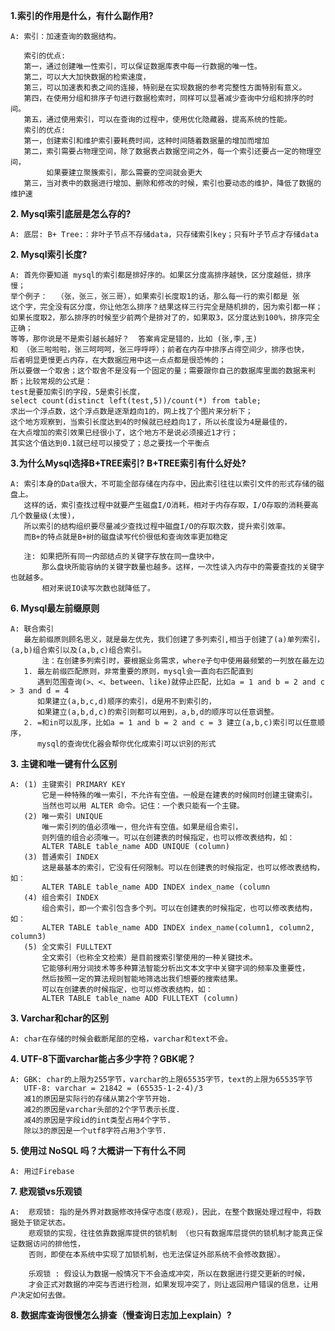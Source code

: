 **1.索引的作用是什么，有什么副作用?**
  
	A: 索引：加速查询的数据结构。
    
       索引的优点:
       第一，通过创建唯一性索引，可以保证数据库表中每一行数据的唯一性。 
       第二，可以大大加快数据的检索速度， 
       第三，可以加速表和表之间的连接，特别是在实现数据的参考完整性方面特别有意义。 
       第四，在使用分组和排序子句进行数据检索时，同样可以显著减少查询中分组和排序的时间。 
       第五，通过使用索引，可以在查询的过程中，使用优化隐藏器，提高系统的性能。
       索引的优点:
       第一，创建索引和维护索引要耗费时间，这种时间随着数据量的增加而增加
       第二，索引需要占物理空间，除了数据表占数据空间之外，每一个索引还要占一定的物理空间，
            如果要建立聚簇索引，那么需要的空间就会更大
       第三，当对表中的数据进行增加、删除和修改的时候，索引也要动态的维护，降低了数据的维护速

**2. Mysql索引底层是怎么存的?**

	A: 底层: B+ Tree:：非叶子节点不存储data，只存储索引key；只有叶子节点才存储data

**2. Mysql索引长度?**

	A: 首先你要知道 mysql的索引都是排好序的。如果区分度高排序越快，区分度越低，排序慢；
	举个例子：  （张，张三，张三哥），如果索引长度取1的话，那么每一行的索引都是 张 
	这个字，完全没有区分度，你让他怎么排序？结果这样三行完全是随机排的，因为索引都一样；
	如果长度取2，那么排序的时候至少前两个是排对了的，如果取3，区分度达到100%，排序完全正确；
	等等，那你说是不是索引越长越好？  答案肯定是错的，比如 (张,李,王)  
	和 （张三啦啦啦，张三呵呵呵，张三呼呼呼）；前者在内存中排序占得空间少，排序也快，
	后者明显更慢更占内存，在大数据应用中这一点点都是很恐怖的；
	所以要做一个取舍；这个取舍不是没有一个固定的量；需要跟你自己的数据库里面的数据来判断；比较常规的公式是：
	test是要加索引的字段，5是索引长度，
	select count(distinct left(test,5))/count(*) from table;   
	求出一个浮点数，这个浮点数是逐渐趋向1的，网上找了个图片来分析下；
	这个地方观察到，当索引长度达到4的时候就已经趋向1了，所以长度设为4是最佳的，
	在大点增加的索引效果已经很小了，这个地方不是说必须接近1才行；
	其实这个值达到0.1就已经可以接受了；总之要找一个平衡点
	
**3.为什么Mysql选择B+TREE索引? B+TREE索引有什么好处?**

	A: 索引本身的Data很大，不可能全部存储在内存中，因此索引往往以索引文件的形式存储的磁盘上。
	   这样的话，索引查找过程中就要产生磁盘I/O消耗，相对于内存存取，I/O存取的消耗要高几个数量级(太慢)，
	   所以索引的结构组织要尽量减少查找过程中磁盘I/O的存取次数，提升索引效率。
	   而B+的特点就是B+树的磁盘读写代价很低和查询效率更加稳定

	   注: 如果把所有同一内部结点的关键字存放在同一盘块中，
		   那么盘块所能容纳的关键字数量也越多。这样，一次性读入内存中的需要查找的关键字也就越多。
		   相对来说IO读写次数也就降低了。

**6. Mysql最左前缀原则**
	
	A: 联合索引
	   最左前缀原则顾名思义，就是最左优先，我们创建了多列索引,相当于创建了(a)单列索引，(a,b)组合索引以及(a,b,c)组合索引。
           注：在创建多列索引时，要根据业务需求，where子句中使用最频繁的一列放在最左边
	   1. 最左前缀匹配原则，非常重要的原则，mysql会一直向右匹配直到
	      遇到范围查询(>、<、between、like)就停止匹配，比如a = 1 and b = 2 and c > 3 and d = 4 
	      如果建立(a,b,c,d)顺序的索引，d是用不到索引的，
	      如果建立(a,b,d,c)的索引则都可以用到，a,b,d的顺序可以任意调整。
	   2. =和in可以乱序，比如a = 1 and b = 2 and c = 3 建立(a,b,c)索引可以任意顺序，
	      mysql的查询优化器会帮你优化成索引可以识别的形式


**3. 主键和唯一键有什么区别**

	A: (1) 主键索引 PRIMARY KEY
	       它是一种特殊的唯一索引，不允许有空值。一般是在建表的时候同时创建主键索引。
	       当然也可以用 ALTER 命令。记住：一个表只能有一个主键。
	   (2) 唯一索引 UNIQUE
	       唯一索引列的值必须唯一，但允许有空值。如果是组合索引，
	       则列值的组合必须唯一。可以在创建表的时候指定，也可以修改表结构，如：
	       ALTER TABLE table_name ADD UNIQUE (column)
	   (3) 普通索引 INDEX
	       这是最基本的索引，它没有任何限制。可以在创建表的时候指定，也可以修改表结构，如：
	       ALTER TABLE table_name ADD INDEX index_name (column
	   (4) 组合索引 INDEX
	       组合索引，即一个索引包含多个列。可以在创建表的时候指定，也可以修改表结构，如：
	       ALTER TABLE table_name ADD INDEX index_name(column1, column2, column3)
	   (5) 全文索引 FULLTEXT
	       全文索引（也称全文检索）是目前搜索引擎使用的一种关键技术。
	       它能够利用分词技术等多种算法智能分析出文本文字中关键字词的频率及重要性，
	       然后按照一定的算法规则智能地筛选出我们想要的搜索结果。
	       可以在创建表的时候指定，也可以修改表结构，如：
	       ALTER TABLE table_name ADD FULLTEXT (column)

**3. Varchar和char的区别**

	A: char在存储的时候会截断尾部的空格，varchar和text不会。

**4. UTF-8下面varchar能占多少字符？GBK呢？**

	A: GBK: char的上限为255字节，varchar的上限65535字节，text的上限为65535字节
	   UTF-8: varchar = 21842 = (65535-1-2-4)/3
	   减1的原因是实际行的存储从第2个字节开始.
	   减2的原因是varchar头部的2个字节表示长度.
	   减4的原因是字段id的int类型占用4个字节.
	   除以3的原因是一个utf8字符占用3个字节.

**5. 使用过 NoSQL 吗？大概讲一下有什么不同**

	A: 用过Firebase

**7. 悲观锁vs乐观锁**

	A:  悲观锁: 指的是外界对数据修改持保守态度(悲观)，因此，在整个数据处理过程中，将数据处于锁定状态。 
		悲观锁的实现，往往依靠数据库提供的锁机制 （也只有数据库层提供的锁机制才能真正保证数据访问的排他性，
		否则，即使在本系统中实现了加锁机制，也无法保证外部系统不会修改数据）。
		
		乐观锁 : 假设认为数据一般情况下不会造成冲突，所以在数据进行提交更新的时候，
		才会正式对数据的冲突与否进行检测，如果发现冲突了，则让返回用户错误的信息，让用户决定如何去做。 

**8. 数据库查询很慢怎么排查（慢查询日志加上explain）?**






